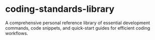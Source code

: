 # coding-standards-library
A comprehensive personal reference library of essential development commands, code snippets, and quick-start guides for efficient coding workflows.
